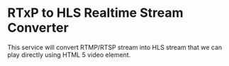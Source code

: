 # RTxP to HLS Realtime Stream Converter

This service will convert RTMP/RTSP stream into HLS stream that we can play directly using HTML 5 video element.
